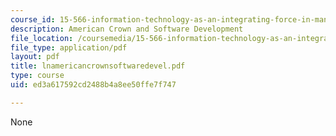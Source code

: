 ```yaml
---
course_id: 15-566-information-technology-as-an-integrating-force-in-manufacturing-spring-2003
description: American Crown and Software Development
file_location: /coursemedia/15-566-information-technology-as-an-integrating-force-in-manufacturing-spring-2003/ed3a617592cd2488b4a8ee50ffe7f747_lnamericancrownsoftwaredevel.pdf
file_type: application/pdf
layout: pdf
title: lnamericancrownsoftwaredevel.pdf
type: course
uid: ed3a617592cd2488b4a8ee50ffe7f747

---
```

None